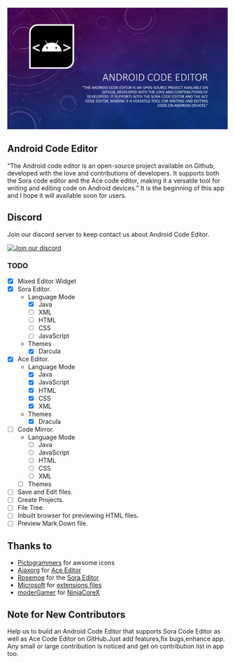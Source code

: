 ![Logo](/assets/description.jpg)
## Android Code Editor
“The Android code editor is an open-source project available on Github, developed with the love and contributions of developers. It supports both the Sora code editor and the Ace code editor, making it a versatile tool for writing and editing code on Android devices.”
It is the beginning of this app and I hope it will available soon for users.

## Discord
Join our discord server to keep contact us about Android Code Editor.

[![Join our discord](https://invidget.switchblade.xyz/RM5qaZs4kd)](https://discord.gg/RM5qaZs4kd)

### TODO
- [x] Mixed Editor Widget
- [x] Sora Editor.
	- Language Mode
		- [x] Java
		- [ ] XML
		- [ ] HTML
		- [ ] CSS
		- [ ] JavaScript
    - Themes
        - [x] Darcula
- [x] Ace Editor.
	- Language Mode
		- [x] Java
		- [x] JavaScript
		- [x] HTML
		- [x] CSS
		- [x] XML
    - Themes
        - [x] Dracula
- [ ] Code Mirror.
	- Language Mode
		- [ ] Java
		- [ ] JavaScript
		- [ ] HTML
		- [ ] CSS
		- [ ] XML
    - [ ] Themes
- [ ] Save and Edit files.
- [ ] Create Projects.
- [ ] File Tree.
- [ ] Inbuilt browser for previewing HTML files.
- [ ] Preview Mark Down file.

## Thanks to
- [Pictogrammers](https://pictogrammers.com/) for awsome icons
- [Ajaxorg](https://github.com/ajaxorg) for [Ace Editor](https://github.com/ajaxorg/ace)
- [Rosemoe](https://github.com/Rosemoe) for the [Sora Editor](https://github.com/Rosemoe/sora-editor)
- [Microsoft](https://github.com/microsoft) for [extensions files](https://github.com/microsoft/vscode/tree/main/extensions)
- [moderGamer](https://github.com/moderGamer) for [NinjaCoreX](https://github.com/moderGamer/Ninjacorex)

## Note for New Contributors
Help us to build an Android Code Editor that supports Sora Code Editor as well as Ace Code Editor on GitHub.Just add features,fix bugs,enhance app.
Any small or large contribution is noticed and get on contribution list in app too.